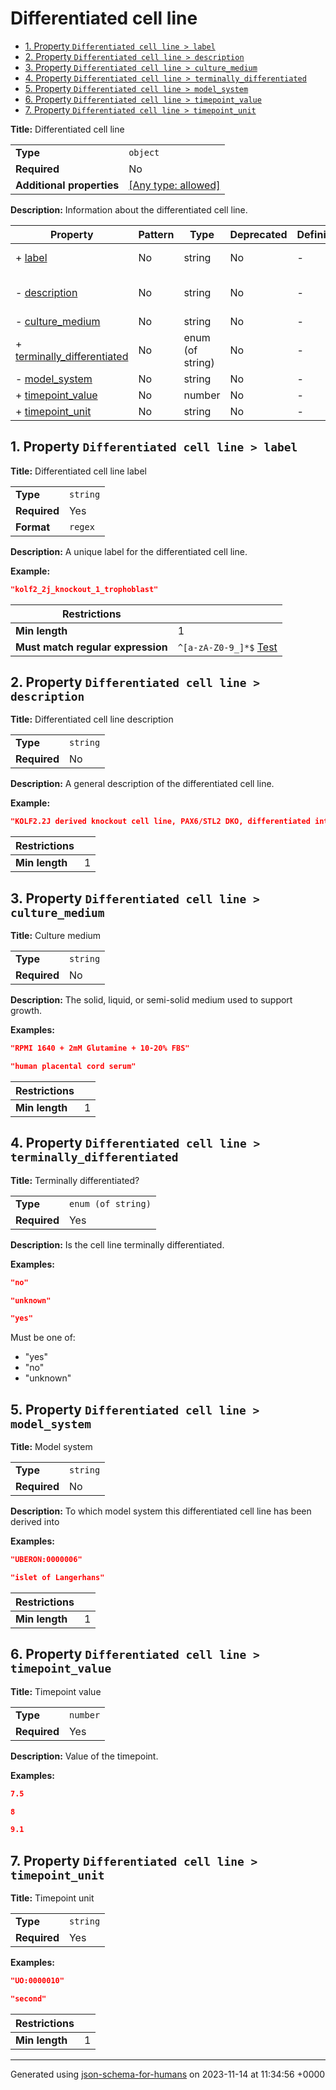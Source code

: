# Differentiated cell line

- [1. Property `Differentiated cell line > label`](#label)
- [2. Property `Differentiated cell line > description`](#description)
- [3. Property `Differentiated cell line > culture_medium`](#culture_medium)
- [4. Property `Differentiated cell line > terminally_differentiated`](#terminally_differentiated)
- [5. Property `Differentiated cell line > model_system`](#model_system)
- [6. Property `Differentiated cell line > timepoint_value`](#timepoint_value)
- [7. Property `Differentiated cell line > timepoint_unit`](#timepoint_unit)

**Title:** Differentiated cell line

|                           |                                                                           |
| ------------------------- | ------------------------------------------------------------------------- |
| **Type**                  | `object`                                                                  |
| **Required**              | No                                                                        |
| **Additional properties** | [[Any type: allowed]](# "Additional Properties of any type are allowed.") |

**Description:** Information about the differentiated cell line.

| Property                                                   | Pattern | Type             | Deprecated | Definition | Title/Description                    |
| ---------------------------------------------------------- | ------- | ---------------- | ---------- | ---------- | ------------------------------------ |
| + [label](#label )                                         | No      | string           | No         | -          | Differentiated cell line label       |
| - [description](#description )                             | No      | string           | No         | -          | Differentiated cell line description |
| - [culture_medium](#culture_medium )                       | No      | string           | No         | -          | Culture medium                       |
| + [terminally_differentiated](#terminally_differentiated ) | No      | enum (of string) | No         | -          | Terminally differentiated?           |
| - [model_system](#model_system )                           | No      | string           | No         | -          | Model system                         |
| + [timepoint_value](#timepoint_value )                     | No      | number           | No         | -          | Timepoint value                      |
| + [timepoint_unit](#timepoint_unit )                       | No      | string           | No         | -          | Timepoint unit                       |

## <a name="label"></a>1. Property `Differentiated cell line > label`

**Title:** Differentiated cell line label

|              |          |
| ------------ | -------- |
| **Type**     | `string` |
| **Required** | Yes      |
| **Format**   | `regex`  |

**Description:** A unique label for the differentiated cell line.

**Example:** 

```json
"kolf2_2j_knockout_1_trophoblast"
```

| Restrictions                      |                                                                                                                                      |
| --------------------------------- | ------------------------------------------------------------------------------------------------------------------------------------ |
| **Min length**                    | 1                                                                                                                                    |
| **Must match regular expression** | ```^[a-zA-Z0-9_]*$``` [Test](https://regex101.com/?regex=%5E%5Ba-zA-Z0-9_%5D%2A%24&testString=%22kolf2_2j_knockout_1_trophoblast%22) |

## <a name="description"></a>2. Property `Differentiated cell line > description`

**Title:** Differentiated cell line description

|              |          |
| ------------ | -------- |
| **Type**     | `string` |
| **Required** | No       |

**Description:** A general description of the differentiated cell line.

**Example:** 

```json
"KOLF2.2J derived knockout cell line, PAX6/STL2 DKO, differentiated into trophoblasts"
```

| Restrictions   |   |
| -------------- | - |
| **Min length** | 1 |

## <a name="culture_medium"></a>3. Property `Differentiated cell line > culture_medium`

**Title:** Culture medium

|              |          |
| ------------ | -------- |
| **Type**     | `string` |
| **Required** | No       |

**Description:** The solid, liquid, or semi-solid medium used to support growth.

**Examples:** 

```json
"RPMI 1640 + 2mM Glutamine + 10-20% FBS"
```

```json
"human placental cord serum"
```

| Restrictions   |   |
| -------------- | - |
| **Min length** | 1 |

## <a name="terminally_differentiated"></a>4. Property `Differentiated cell line > terminally_differentiated`

**Title:** Terminally differentiated?

|              |                    |
| ------------ | ------------------ |
| **Type**     | `enum (of string)` |
| **Required** | Yes                |

**Description:** Is the cell line terminally differentiated.

**Examples:** 

```json
"no"
```

```json
"unknown"
```

```json
"yes"
```

Must be one of:
* "yes"
* "no"
* "unknown"

## <a name="model_system"></a>5. Property `Differentiated cell line > model_system`

**Title:** Model system

|              |          |
| ------------ | -------- |
| **Type**     | `string` |
| **Required** | No       |

**Description:** To which model system this differentiated cell line has been derived into

**Examples:** 

```json
"UBERON:0000006"
```

```json
"islet of Langerhans"
```

| Restrictions   |   |
| -------------- | - |
| **Min length** | 1 |

## <a name="timepoint_value"></a>6. Property `Differentiated cell line > timepoint_value`

**Title:** Timepoint value

|              |          |
| ------------ | -------- |
| **Type**     | `number` |
| **Required** | Yes      |

**Description:** Value of the timepoint.

**Examples:** 

```json
7.5
```

```json
8
```

```json
9.1
```

## <a name="timepoint_unit"></a>7. Property `Differentiated cell line > timepoint_unit`

**Title:** Timepoint unit

|              |          |
| ------------ | -------- |
| **Type**     | `string` |
| **Required** | Yes      |

**Examples:** 

```json
"UO:0000010"
```

```json
"second"
```

| Restrictions   |   |
| -------------- | - |
| **Min length** | 1 |

----------------------------------------------------------------------------------------------------------------------------
Generated using [json-schema-for-humans](https://github.com/coveooss/json-schema-for-humans) on 2023-11-14 at 11:34:56 +0000
